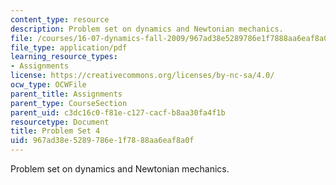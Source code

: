 ```yaml
---
content_type: resource
description: Problem set on dynamics and Newtonian mechanics.
file: /courses/16-07-dynamics-fall-2009/967ad38e5289786e1f7888aa6eaf8a0f_MIT16_07F09_hw04.pdf
file_type: application/pdf
learning_resource_types:
- Assignments
license: https://creativecommons.org/licenses/by-nc-sa/4.0/
ocw_type: OCWFile
parent_title: Assignments
parent_type: CourseSection
parent_uid: c3dc16c0-f81e-c127-cacf-b8aa30fa4f1b
resourcetype: Document
title: Problem Set 4
uid: 967ad38e-5289-786e-1f78-88aa6eaf8a0f
---
```

Problem set on dynamics and Newtonian mechanics.